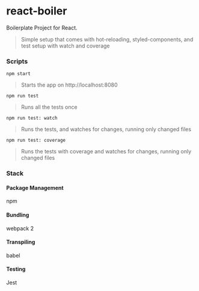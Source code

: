 # react-boiler
Boilerplate Project for React.

> Simple setup that comes with hot-reloading, styled-components, and test setup with watch and coverage

### Scripts

`npm start`
> Starts the app on http://localhost:8080

`npm run test`
> Runs all the tests once

`npm run test: watch`
> Runs the tests, and watches for changes, running only changed files

`npm run test: coverage`
> Runs the tests with coverage and watches for changes, running only changed files

### Stack

#### Package Management
npm

#### Bundling
webpack 2

#### Transpiling
babel

#### Testing
Jest
